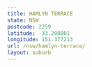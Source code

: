 ```yaml
---
title: HAMLYN TERRACE
state: NSW
postcode: 2259
latitude: -33.208801
longitude: 151.377213
url: /nsw/hamlyn-terrace/
layout: suburb
---
```

